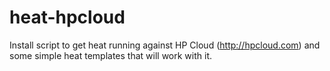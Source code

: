 heat-hpcloud
=============

Install script to get heat running against HP Cloud (http://hpcloud.com) and
some simple heat templates that will work with it.


